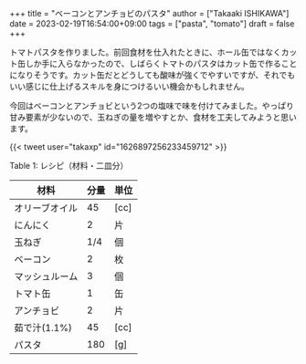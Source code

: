 +++
title = "ベーコンとアンチョビのパスタ"
author = ["Takaaki ISHIKAWA"]
date = 2023-02-19T16:54:00+09:00
tags = ["pasta", "tomato"]
draft = false
+++

トマトパスタを作りました。前回食材を仕入れたときに、ホール缶ではなくカット缶しか手に入らなかったので、しばらくトマトのパスタはカット缶で作ることになりそうです。カット缶だとどうしても酸味が強くでやすいですが、それでもいい感じに仕上げるスキルを身につけるいい機会かもしれません。  

今回はベーコンとアンチョビという2つの塩味で味を付けてみました。やっぱり甘み要素が少ないので、玉ねぎの量を増やすとか、食材を工夫してみようと思います。  

{{< tweet user="takaxp" id="1626897256233459712" >}}  

<div class="table-caption">
  <span class="table-number">Table 1</span>:
  レシピ（材料・二皿分）
</div>

| 材料      | 分量 | 単位 |
|---------|----|----|
| オリーブオイル | 45  | [cc] |
| にんにく  | 2   | 片   |
| 玉ねぎ    | 1/4 | 個   |
| ベーコン  | 2   | 枚   |
| マッシュルーム | 3   | 個   |
| トマト缶  | 1   | 缶   |
| アンチョビ | 2   | 片   |
| 茹で汁(1.1%) | 45  | [cc] |
| パスタ    | 180 | [g]  |

